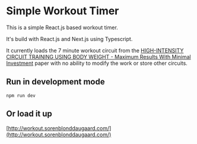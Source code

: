 # Simple Workout Timer
This is a simple React.js based workout timer. 

It's build with React.js and Next.js using Typescript. 

It currently loads the 7 minute workout circuit from the [HIGH-INTENSITY CIRCUIT TRAINING USING BODY WEIGHT - Maximum Results With Minimal Investment](https://journals.lww.com/acsm-healthfitness/Fulltext/2013/05000/HIGH_INTENSITY_CIRCUIT_TRAINING_USING_BODY_WEIGHT_.5.aspx) paper with no ability to modify the work or store other circuits.

## Run in development mode
```
npm run dev
```

## Or load it up 

[http://workout.sorenblonddaugaard.com/](http://workout.sorenblonddaugaard.com/)
